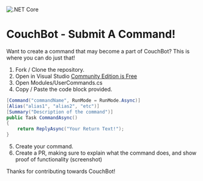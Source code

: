 ![.NET Core](https://github.com/MattTheDev/CouchBot.UserCommands/workflows/.NET%20Core/badge.svg?branch=main)

# CouchBot - Submit A Command!

Want to create a command that may become a part of CouchBot? This is where you can do just that!

1. Fork / Clone the repository.
2. Open in Visual Studio [Community Edition is Free](https://visualstudio.microsoft.com/downloads/)
3. Open Modules/UserCommands.cs
4. Copy / Paste the code block provided.

```csharp
[Command("commandName", RunMode = RunMode.Async)]
[Alias("alias1", "alias2", "etc")]
[Summary("Description of the command")]
public Task CommandAsync()
{
    return ReplyAsync("Your Return Text!");
}
```

5. Create your command.
6. Create a PR, making sure to explain what the command does, and show proof of functionality (screenshot)

Thanks for contributing towards CouchBot! 
